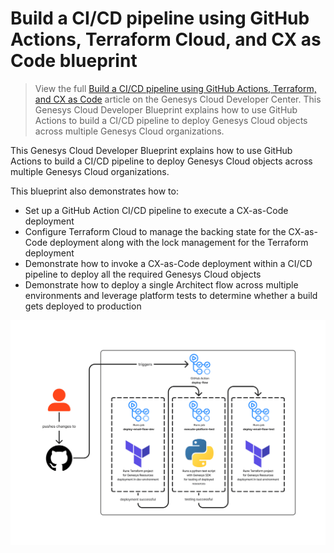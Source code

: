 # Build a CI/CD pipeline using GitHub Actions, Terraform Cloud, and CX as Code blueprint

> View the full [Build a CI/CD pipeline using GitHub Actions, Terraform, and CX as Code](https://developer.mypurecloud.com/blueprints/) article on the Genesys Cloud Developer Center. This Genesys Cloud Developer Blueprint explains how to use GitHub Actions to build a CI/CD pipeline to deploy Genesys Cloud objects across multiple Genesys Cloud organizations.  

This Genesys Cloud Developer Blueprint explains how to use GitHub Actions to build a CI/CD pipeline to deploy Genesys Cloud objects across multiple Genesys Cloud organizations.

This blueprint also demonstrates how to:

* Set up a GitHub Action CI/CD pipeline to execute a CX-as-Code deployment
* Configure Terraform Cloud to manage the backing state for the CX-as-Code deployment along with the lock management for the Terraform deployment
* Demonstrate how to invoke a CX-as-Code deployment within a CI/CD pipeline to deploy all the required Genesys Cloud objects
* Demonstrate how to deploy a single Architect flow across multiple environments and leverage platform tests to determine whether a build gets deployed to production

![Build a CI/CD pipeline using GitHub Actions, Terraform Cloud, and CX as Code](blueprint/images/GitHubCICDPipeline.png "Build a CI/CD pipeline using GitHub Actions, Terraform, and CX as Code")
